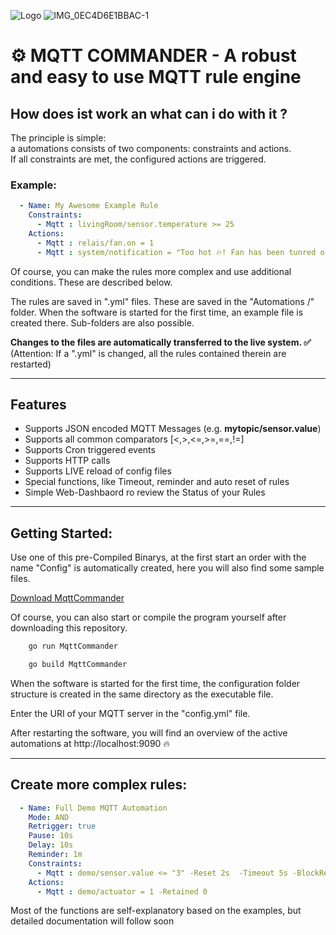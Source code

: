 ![Logo](https://user-images.githubusercontent.com/26646066/138765958-a8a80327-2f55-478b-991e-bc5523d5a2f1.png)
![IMG_0EC4D6E1BBAC-1](https://user-images.githubusercontent.com/26646066/141022858-2f78ebd0-f7a2-4eee-afb0-aac1657fe2fe.jpeg)


# ⚙ MQTT COMMANDER - A robust and easy to use MQTT rule engine

## How does ist work an what can i do with it ?

The principle is simple: <br>
a automations consists of two components: constraints and actions. <br>
If all constraints are met, the configured actions are triggered.

### Example:
```yml
  - Name: My Awesome Example Rule
    Constraints: 
      - Mqtt : livingRoom/sensor.temperature >= 25
    Actions:
      - Mqtt : relais/fan.on = 1
      - Mqtt : system/notification = "Too hot 🔥! Fan has been tunred on 🔌!"
```
Of course, you can make the rules more complex and use additional conditions. These are described below.

The rules are saved in ".yml" files. These are saved in the "Automations /" folder. When the software is started for the first time, an example file is created there. Sub-folders are also possible.

**Changes to the files are automatically transferred to the live system. ✅**<br/>
(Attention: If a ".yml" is changed, all the rules contained therein are restarted)

<hr>

## Features
* Supports JSON encoded MQTT Messages (e.g. **mytopic/sensor.value**)
* Supports all common comparators [<,>,<=,>=,==,!=]
* Supports Cron triggered events
* Supports HTTP calls
* Supports LIVE reload of config files
* Special functions, like Timeout, reminder and auto reset of rules
* Simple Web-Dashbaord ro review the Status of your Rules 

<hr>

## Getting Started:
Use one of this pre-Compiled Binarys, at the first start an order with the name "Config" is automatically created, here you will also find some sample files.

[Download MqttCommander](https://github.com/calkoe/MqttCommander/releases)

Of course, you can also start or compile the program yourself after downloading this repository.

```bash
    go run MqttCommander
```

```bash
    go build MqttCommander
```

When the software is started for the first time, the configuration folder structure is created in the same directory as the executable file.

Enter the URI of your MQTT server in the "config.yml" file.

After restarting the software, you will find an overview of the active automations at http://localhost:9090 🔥

<hr>

## Create more complex rules:
```yml
  - Name: Full Demo MQTT Automation
    Mode: AND
    Retrigger: true
    Pause: 10s
    Delay: 10s
    Reminder: 1m
    Constraints: 
      - Mqtt : demo/sensor.value <= "3" -Reset 2s  -Timeout 5s -BlockRetained 0
    Actions:
      - Mqtt : demo/actuator = 1 -Retained 0
```
Most of the functions are self-explanatory based on the examples, but detailed documentation will follow soon
